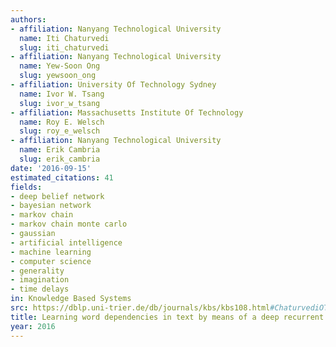 ```yaml
---
authors:
- affiliation: Nanyang Technological University
  name: Iti Chaturvedi
  slug: iti_chaturvedi
- affiliation: Nanyang Technological University
  name: Yew-Soon Ong
  slug: yewsoon_ong
- affiliation: University Of Technology Sydney
  name: Ivor W. Tsang
  slug: ivor_w_tsang
- affiliation: Massachusetts Institute Of Technology
  name: Roy E. Welsch
  slug: roy_e_welsch
- affiliation: Nanyang Technological University
  name: Erik Cambria
  slug: erik_cambria
date: '2016-09-15'
estimated_citations: 41
fields:
- deep belief network
- bayesian network
- markov chain
- markov chain monte carlo
- gaussian
- artificial intelligence
- machine learning
- computer science
- generality
- imagination
- time delays
in: Knowledge Based Systems
src: https://dblp.uni-trier.de/db/journals/kbs/kbs108.html#ChaturvediOTWC16
title: Learning word dependencies in text by means of a deep recurrent belief network
year: 2016
---
```


